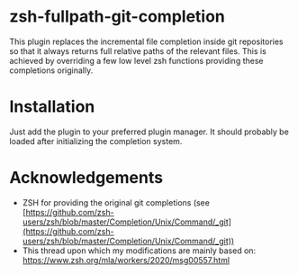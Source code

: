 # zsh-fullpath-git-completion

This plugin replaces the incremental file completion inside git repositories so that it always returns full relative paths of the relevant files.
This is achieved by overriding a few low level zsh functions providing these completions originally.

# Installation

Just add the plugin to your preferred plugin manager. It should probably be loaded after initializing the completion system.

# Acknowledgements
- ZSH for providing the original git completions (see [https://github.com/zsh-users/zsh/blob/master/Completion/Unix/Command/_git](https://github.com/zsh-users/zsh/blob/master/Completion/Unix/Command/_git))
- This thread upon which my modifications are mainly based on: https://www.zsh.org/mla/workers/2020/msg00557.html
